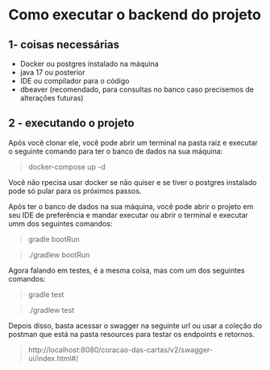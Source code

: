 # Como executar o backend do projeto

## 1- coisas necessárias
- Docker ou postgres instalado na máquina
- java 17 ou posterior
- IDE ou compilador para o código
- dbeaver (recomendado, para consultas no banco caso precisemos de alterações futuras)

## 2 - executando o projeto
Após você clonar ele, você pode abrir um terminal na pasta raiz e executar
o seguinte comando para ter o banco de dados na sua máquina:
> docker-compose up -d

Você não rpecisa usar docker se não quiser e se tiver o postgres instalado pode só pular
para os próximos passos.

Após ter o banco de dados na sua máquina, você pode abrir o projeto em seu IDE de preferência
e mandar executar ou abrir o terminal e executar umm dos seguintes comandos:
> gradle bootRun

> ./gradlew bootRun

Agora falando em testes, é a mesma coisa, mas com um dos seguintes comandos:
> gradle test

> ./gradlew test

Depois disso, basta acessar o swagger na seguinte url ou usar a coleção
do postman que está na pasta resources para testar os endpoints e retornos.

> http://localhost:8080/coracao-das-cartas/v2/swagger-ui/index.html#/
